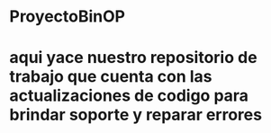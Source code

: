 # ProyectoBinOP
# aqui yace nuestro repositorio de trabajo que cuenta con las actualizaciones de codigo para brindar soporte y reparar errores
